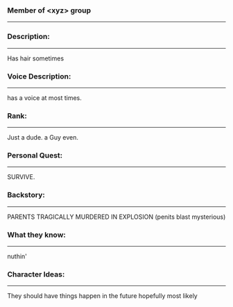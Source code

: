 ### Member of \<xyz> group
---
### Description:
---
Has hair sometimes

### Voice Description:
---
has a voice at most times.

### Rank:
---
Just a dude. a Guy even.

### Personal Quest:
---
SURVIVE.

### Backstory:
---
PARENTS TRAGICALLY MURDERED IN EXPLOSION (penits blast mysterious)

### What they know:
---
nuthin'

### Character Ideas:
---
They should have things happen in the future hopefully most likely
